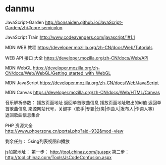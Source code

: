 # danmuJavaScript-Gardenhttp://bonsaiden.github.io/JavaScript-Garden/zh/#core.semicolonJavaScript Trainhttp://www.codeavengers.com/javascript/1#1.1MDN   WEB  教程https://developer.mozilla.org/zh-CN/docs/Web/TutorialsWEB API 接口 大全https://developer.mozilla.org/zh-CN/docs/Web/APIMDN WebGL https://developer.mozilla.org/zh-CN/docs/Web/WebGL/Getting_started_with_WebGLMDN  JavaScripthttps://developer.mozilla.org/zh-CN/docs/Web/JavaScriptMDN  Canvashttps://developer.mozilla.org/zh-CN/docs/Web/HTML/Canvas音乐解析参数：	播放页面地址			返回单首歌曲信息	播放页面地址取出的id值	返回单首歌曲信息    来源网站代号，关键字（歌手|专辑|分类|作曲人|发布人|作词人等）	返回歌曲信息集合	PHP 资源大全	http://www.phperzone.cn/portal.php?aid=932&mod=view剩余任务：5sing列表视图和播放js加密地址：第一步：http://tool.chinaz.com/js.aspx第二步：http://tool.chinaz.com/Tools/JsCodeConfusion.aspx